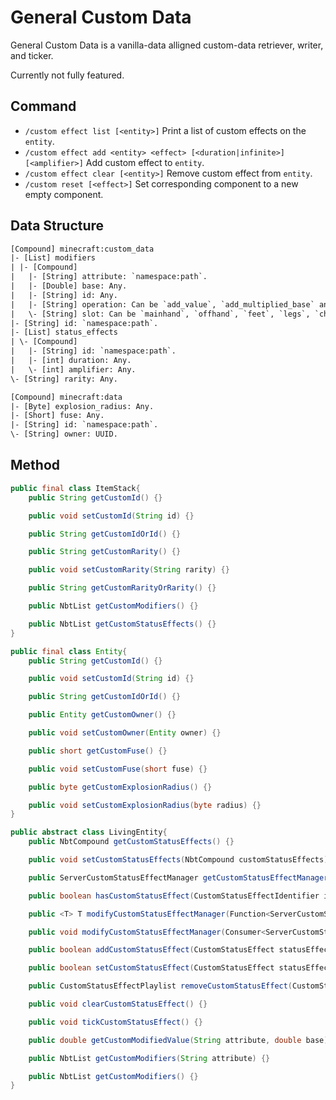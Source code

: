 # General Custom Data

General Custom Data is a vanilla-data alligned custom-data retriever, writer, and ticker.

Currently not fully featured.

## Command

- `/custom effect list [<entity>]` Print a list of custom effects on the `entity`.
- `/custom effect add <entity> <effect> [<duration|infinite>] [<amplifier>]` Add custom effect to `entity`.
- `/custom effect clear [<entity>]` Remove custom effect from `entity`.
- `/custom reset [<effect>]` Set corresponding component to a new empty component.

## Data Structure

```txt
[Compound] minecraft:custom_data
|- [List] modifiers
| |- [Compound]
|   |- [String] attribute: `namespace:path`.
|   |- [Double] base: Any.
|   |- [String] id: Any.
|   |- [String] operation: Can be `add_value`, `add_multiplied_base` and `add_multiplied_total`.
|   \- [String] slot: Can be `mainhand`, `offhand`, `feet`, `legs`, `chest` and `head`.
|- [String] id: `namespace:path`.
|- [List] status_effects
| \- [Compound]
|   |- [String] id: `namespace:path`.
|   |- [int] duration: Any.
|   \- [int] amplifier: Any.
\- [String] rarity: Any.
```

```txt
[Compound] minecraft:data
|- [Byte] explosion_radius: Any.
|- [Short] fuse: Any.
|- [String] id: `namespace:path`.
\- [String] owner: UUID.
```

## Method

```java
public final class ItemStack{
    public String getCustomId() {}

    public void setCustomId(String id) {}

    public String getCustomIdOrId() {}

    public String getCustomRarity() {}

    public void setCustomRarity(String rarity) {}

    public String getCustomRarityOrRarity() {}

    public NbtList getCustomModifiers() {}

    public NbtList getCustomStatusEffects() {}
}
```

```java
public final class Entity{
    public String getCustomId() {}

    public void setCustomId(String id) {}

    public String getCustomIdOrId() {}

    public Entity getCustomOwner() {}

    public void setCustomOwner(Entity owner) {}

    public short getCustomFuse() {}

    public void setCustomFuse(short fuse) {}

    public byte getCustomExplosionRadius() {}

    public void setCustomExplosionRadius(byte radius) {}
}
```

```java
public abstract class LivingEntity{
    public NbtCompound getCustomStatusEffects() {}

    public void setCustomStatusEffects(NbtCompound customStatusEffects) {}

    public ServerCustomStatusEffectManager getCustomStatusEffectManager() {}

    public boolean hasCustomStatusEffect(CustomStatusEffectIdentifier id) {}

    public <T> T modifyCustomStatusEffectManager(Function<ServerCustomStatusEffectManager, T> action) {}

    public void modifyCustomStatusEffectManager(Consumer<ServerCustomStatusEffectManager> action) {}

    public boolean addCustomStatusEffect(CustomStatusEffect statusEffect) {}

    public boolean setCustomStatusEffect(CustomStatusEffect statusEffect) {}

    public CustomStatusEffectPlaylist removeCustomStatusEffect(CustomStatusEffectIdentifier id) {}

    public void clearCustomStatusEffect() {}

    public void tickCustomStatusEffect() {}

    public double getCustomModifiedValue(String attribute, double base) {}

    public NbtList getCustomModifiers(String attribute) {}

    public NbtList getCustomModifiers() {}
}
```
